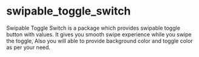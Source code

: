 # swipable_toggle_switch

Swipable Toggle Switch is a package which provides swipable toggle button with values. It gives you smooth swipe experience while you swipe the toggle, Also you will able to provide background color and toggle color as per your need.